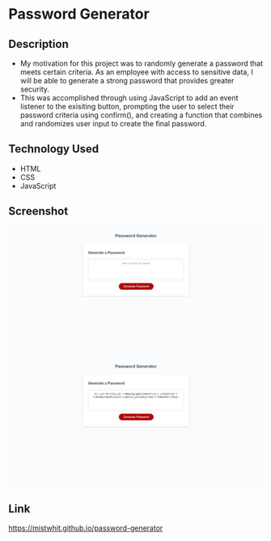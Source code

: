 # Password Generator

## Description
- My motivation for this project was to randomly generate a password that meets certain criteria. As an employee with access to sensitive data, I will be able to generate a strong password that provides greater security. 
- This was accomplished through using JavaScript to add an event listener to the exisiting button, prompting the user to select their password criteria using confirm(), and creating a function that combines and randomizes user input to create the final password. 

## Technology Used
- HTML
- CSS
- JavaScript

## Screenshot
![Screenshot of Password Generator](password-generator-screenshot-2.png)
![Screenshot of Password Generator](password-generator-screenshot-1.png)

## Link
https://mistwhit.github.io/password-generator